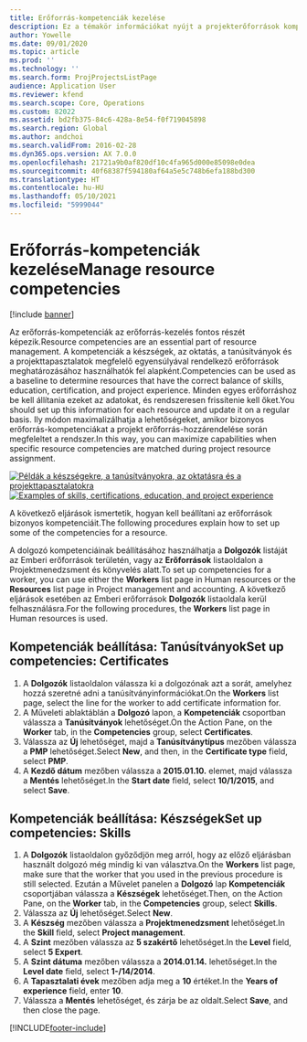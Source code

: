 ```yaml
---
title: Erőforrás-kompetenciák kezelése
description: Ez a témakör információkat nyújt a projekterőforrások kompetenciáinak beállításáról.
author: Yowelle
ms.date: 09/01/2020
ms.topic: article
ms.prod: ''
ms.technology: ''
ms.search.form: ProjProjectsListPage
audience: Application User
ms.reviewer: kfend
ms.search.scope: Core, Operations
ms.custom: 82022
ms.assetid: bd2fb375-84c6-428a-8e54-f0f719045898
ms.search.region: Global
ms.author: andchoi
ms.search.validFrom: 2016-02-28
ms.dyn365.ops.version: AX 7.0.0
ms.openlocfilehash: 21721a9b0af820df10c4fa965d000e85098e0dea
ms.sourcegitcommit: 40f68387f594180af64a5e5c748b6efa188bd300
ms.translationtype: HT
ms.contentlocale: hu-HU
ms.lasthandoff: 05/10/2021
ms.locfileid: "5999044"
---
```

# <a name="manage-resource-competencies"></a><span data-ttu-id="cb86a-103">Erőforrás-kompetenciák kezelése</span><span class="sxs-lookup"><span data-stu-id="cb86a-103">Manage resource competencies</span></span>

[!include [banner](../includes/banner.md)]

<span data-ttu-id="cb86a-104">Az erőforrás-kompetenciák az erőforrás-kezelés fontos részét képezik.</span><span class="sxs-lookup"><span data-stu-id="cb86a-104">Resource competencies are an essential part of resource management.</span></span> <span data-ttu-id="cb86a-105">A kompetenciák a készségek, az oktatás, a tanúsítványok és a projekttapasztalatok megfelelő egyensúlyával rendelkező erőforrások meghatározásához használhatók fel alapként.</span><span class="sxs-lookup"><span data-stu-id="cb86a-105">Competencies can be used as a baseline to determine resources that have the correct balance of skills, education, certification, and project experience.</span></span> <span data-ttu-id="cb86a-106">Minden egyes erőforráshoz be kell állítania ezeket az adatokat, és rendszeresen frissítenie kell őket.</span><span class="sxs-lookup"><span data-stu-id="cb86a-106">You should set up this information for each resource and update it on a regular basis.</span></span> <span data-ttu-id="cb86a-107">Ily módon maximalizálhatja a lehetőségeket, amikor bizonyos erőforrás-kompetenciákat a projekt erőforrás-hozzárendelése során megfeleltet a rendszer.</span><span class="sxs-lookup"><span data-stu-id="cb86a-107">In this way, you can maximize capabilities when specific resource competencies are matched during project resource assignment.</span></span>

<span data-ttu-id="cb86a-108">[![Példák a készségekre, a tanúsítványokra, az oktatásra és a projekttapasztalatokra](./media/projectresourcing06-1024x383.jpg)](./media/projectresourcing06.jpg)</span><span class="sxs-lookup"><span data-stu-id="cb86a-108">[![Examples of skills, certifications, education, and project experience](./media/projectresourcing06-1024x383.jpg)](./media/projectresourcing06.jpg)</span></span>

<span data-ttu-id="cb86a-109">A következő eljárások ismertetik, hogyan kell beállítani az erőforrások bizonyos kompetenciáit.</span><span class="sxs-lookup"><span data-stu-id="cb86a-109">The following procedures explain how to set up some of the competencies for a resource.</span></span>

<span data-ttu-id="cb86a-110">A dolgozó kompetenciáinak beállításához használhatja a **Dolgozók** listáját az Emberi erőforrások területén, vagy az **Erőforrások** listaoldalon a Projektmenedzsment és könyvelés alatt.</span><span class="sxs-lookup"><span data-stu-id="cb86a-110">To set up competencies for a worker, you can use either the **Workers** list page in Human resources or the **Resources** list page in Project management and accounting.</span></span> <span data-ttu-id="cb86a-111">A következő eljárások esetében az Emberi erőforrások **Dolgozók** listaoldala kerül felhasználásra.</span><span class="sxs-lookup"><span data-stu-id="cb86a-111">For the following procedures, the **Workers** list page in Human resources is used.</span></span>

## <a name="set-up-competencies-certificates"></a><span data-ttu-id="cb86a-112">Kompetenciák beállítása: Tanúsítványok</span><span class="sxs-lookup"><span data-stu-id="cb86a-112">Set up competencies: Certificates</span></span>

1. <span data-ttu-id="cb86a-113">A **Dolgozók** listaoldalon válassza ki a dolgozónak azt a sorát, amelyhez hozzá szeretné adni a tanúsítványinformációkat.</span><span class="sxs-lookup"><span data-stu-id="cb86a-113">On the **Workers** list page, select the line for the worker to add certificate information for.</span></span>
2. <span data-ttu-id="cb86a-114">A Műveleti ablaktáblán a **Dolgozó** lapon, a **Kompetenciák** csoportban válassza a **Tanúsítványok** lehetőséget.</span><span class="sxs-lookup"><span data-stu-id="cb86a-114">On the Action Pane, on the **Worker** tab, in the **Competencies** group, select **Certificates**.</span></span>
3. <span data-ttu-id="cb86a-115">Válassza az **Új** lehetőséget, majd a **Tanúsítványtípus** mezőben válassza a **PMP** lehetőséget.</span><span class="sxs-lookup"><span data-stu-id="cb86a-115">Select **New**, and then, in the **Certificate type** field, select **PMP**.</span></span>
4. <span data-ttu-id="cb86a-116">A **Kezdő dátum** mezőben válassza a **2015.01.10.** elemet, majd válassza a **Mentés** lehetőséget.</span><span class="sxs-lookup"><span data-stu-id="cb86a-116">In the **Start date** field, select **10/1/2015**, and select **Save**.</span></span>

## <a name="set-up-competencies-skills"></a><span data-ttu-id="cb86a-117">Kompetenciák beállítása: Készségek</span><span class="sxs-lookup"><span data-stu-id="cb86a-117">Set up competencies: Skills</span></span>

1. <span data-ttu-id="cb86a-118">A **Dolgozók** listaoldalon győződjön meg arról, hogy az előző eljárásban használt dolgozó még mindig ki van választva.</span><span class="sxs-lookup"><span data-stu-id="cb86a-118">On the **Workers** list page, make sure that the worker that you used in the previous procedure is still selected.</span></span> <span data-ttu-id="cb86a-119">Ezután a Művelet panelen a **Dolgozó** lap **Kompetenciák** csoportjában válassza a **Készségek** lehetőséget.</span><span class="sxs-lookup"><span data-stu-id="cb86a-119">Then, on the Action Pane, on the **Worker** tab, in the **Competencies** group, select **Skills**.</span></span>
2. <span data-ttu-id="cb86a-120">Válassza az **Új** lehetőséget.</span><span class="sxs-lookup"><span data-stu-id="cb86a-120">Select **New**.</span></span>
3. <span data-ttu-id="cb86a-121">A **Készség** mezőben válassza a **Projektmenedzsment** lehetőséget.</span><span class="sxs-lookup"><span data-stu-id="cb86a-121">In the **Skill** field, select **Project management**.</span></span>
4. <span data-ttu-id="cb86a-122">A **Szint** mezőben válassza az **5 szakértő** lehetőséget.</span><span class="sxs-lookup"><span data-stu-id="cb86a-122">In the **Level** field, select **5 Expert**.</span></span>
5. <span data-ttu-id="cb86a-123">A **Szint dátuma** mezőben válassza a **2014.01.14.** lehetőséget.</span><span class="sxs-lookup"><span data-stu-id="cb86a-123">In the **Level date** field, select **1-/14/2014**.</span></span>
6. <span data-ttu-id="cb86a-124">A **Tapasztalati évek** mezőben adja meg a **10** értéket.</span><span class="sxs-lookup"><span data-stu-id="cb86a-124">In the **Years of experience** field, enter **10**.</span></span>
7. <span data-ttu-id="cb86a-125">Válassza a **Mentés** lehetőséget, és zárja be az oldalt.</span><span class="sxs-lookup"><span data-stu-id="cb86a-125">Select **Save**, and then close the page.</span></span>


[!INCLUDE[footer-include](../includes/footer-banner.md)]